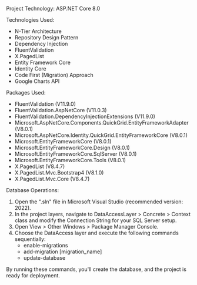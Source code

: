 Project Technology: ASP.NET Core 8.0

Technologies Used:
- N-Tier Architecture
- Repository Design Pattern
- Dependency Injection
- FluentValidation
- X.PagedList
- Entity Framework Core
- Identity Core
- Code First (Migration) Approach
- Google Charts API

Packages Used:
- FluentValidation (V11.9.0)
- FluentValidation.AspNetCore (V11.0.3)
- FluentValidation.DependencyInjectionExtensions (V11.9.0)
- Microsoft.AspNetCore.Components.QuickGrid.EntityFrameworkAdapter (V8.0.1)
- Microsoft.AspNetCore.Identity.QuickGrid.EntityFrameworkCore (V8.0.1)
- Microsoft.EntityFrameworkCore (V8.0.1)
- Microsoft.EntityFrameworkCore.Design (V8.0.1)
- Microsoft.EntityFrameworkCore.SqlServer (V8.0.1)
- Microsoft.EntityFrameworkCore.Tools (V8.0.1)
- X.PagedList (V8.4.7)
- X.PagedList.Mvc.Bootstrap4 (V8.1.0)
- X.PagedList.Mvc.Core (V8.4.7)

Database Operations:
1. Open the ".sln" file in Microsoft Visual Studio (recommended version: 2022).
2. In the project layers, navigate to DataAccessLayer > Concrete > Context class and modify the Connection String for your SQL Server setup.
3. Open View > Other Windows > Package Manager Console.
4. Choose the DataAccess layer and execute the following commands sequentially:
   - enable-migrations
   - add-migration [migration_name]
   - update-database

By running these commands, you'll create the database, and the project is ready for deployment.